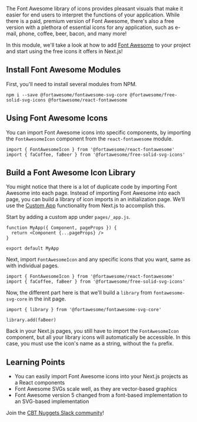 The Font Awesome library of icons provides pleasant visuals that make it easier for end users to interpret the functions of your application.
While there is a paid, premium version of Font Awesome, there's also a free version with a plethora of essential icons for any application, such as e-mail, phone, coffee, beer, bacon, and many more!

In this module, we'll take a look at how to add [Font Awesome](https://www.npmjs.com/package/@fortawesome/react-fontawesome) to your project and start using the free icons it offers in Next.js!

## Install Font Awesome Modules

First, you'll need to install several modules from NPM.

```
npm i --save @fortawesome/fontawesome-svg-core @fortawesome/free-solid-svg-icons @fortawesome/react-fontawesome
```

## Using Font Awesome Icons

You can import Font Awesome icons into specific components, by importing the `FontAwesomeIcon` component from the `react-fontawesome` module.

```
import { FontAwesomeIcon } from '@fortawesome/react-fontawesome'
import { faCoffee, faBeer } from '@fortawesome/free-solid-svg-icons'
```

## Build a Font Awesome Icon Library

You might notice that there is a lot of duplicate code by importing Font Awesome into each page. Instead of importing Font Awesome into each page, you can build a library of icon imports in an initialization page.
We'll use the [Custom App](https://nextjs.org/docs/advanced-features/custom-app) functionality from Next.js to accomplish this.

Start by adding a custom app under `pages/_app.js`.

```
function MyApp({ Component, pageProps }) {
  return <Component {...pageProps} />
}

export default MyApp
```

Next, import `FontAwesomeIcon` and any specific icons that you want, same as with individual pages.

```
import { FontAwesomeIcon } from '@fortawesome/react-fontawesome'
import { faCoffee, faBeer } from '@fortawesome/free-solid-svg-icons'
```

Now, the different part here is that we'll build a `library` from `fontawesome-svg-core` in the init page.

```
import { library } from '@fortawesome/fontawesome-svg-core'

library.add(faBeer)
```

Back in your Next.js pages, you still have to import the `FontAwesomeIcon` component, but all your library icons will automatically be accessible.
In this case, you must use the icon's name as a string, without the `fa` prefix.

## Learning Points

* You can easily import Font Awesome icons into your Next.js projects as a React components
* Font Awesome SVGs scale well, as they are vector-based graphics
* Font Awesome version 5 changed from a font-based implementation to an SVG-based implementation

Join the [CBT Nuggets Slack community](http://learn.gg/lc-ts)!
